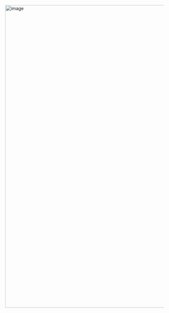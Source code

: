 ​<img width="959" alt="image" src="https://user-images.githubusercontent.com/85753752/153766952-9a9e26c2-af46-4bb5-a07c-9d8fae41cc07.png">
